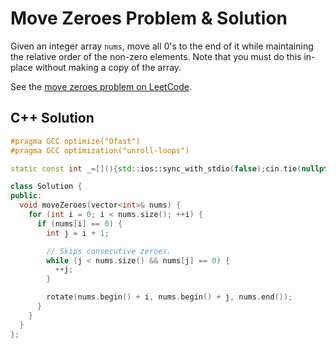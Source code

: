 # Move Zeroes Problem & Solution

Given an integer array `nums`, move all 0's to the end of it while maintaining the relative order of the non-zero elements.
Note that you must do this in-place without making a copy of the array.

See the [move zeroes problem on LeetCode](https://leetcode.com/problems/move-zeroes).

## C++ Solution

```cpp
#pragma GCC optimize("Ofast")
#pragma GCC optimization("unroll-loops")

static const int _=[](){std::ios::sync_with_stdio(false);cin.tie(nullptr);cout.tie(nullptr);return 0;}();

class Solution {
public:
  void moveZeroes(vector<int>& nums) {
    for (int i = 0; i < nums.size(); ++i) {
      if (nums[i] == 0) {
        int j = i + 1;

        // Skips consecutive zeroes.
        while (j < nums.size() && nums[j] == 0) {
          ++j;
        }

        rotate(nums.begin() + i, nums.begin() + j, nums.end());
      }
    }
  }
};
```
